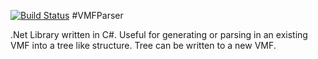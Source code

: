 [![Build Status](https://travis-ci.org/BenVlodgi/VMFParser.svg)](https://travis-ci.org/BenVlodgi/VMFParser)
#VMFParser

.Net Library written in C#. Useful for generating or parsing in an existing VMF into a tree like structure. Tree can be written to a new VMF.
